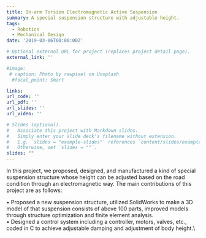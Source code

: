 ```yaml
---
title: In-arm Torsion Electromagnetic Active Suspension
summary: A special suspension structure with adjustable height.
tags:
  - Robotics
  - Mechanical Design
date: '2019-03-06T00:00:00Z'

# Optional external URL for project (replaces project detail page).
external_link: ''

#image:
 # caption: Photo by rawpixel on Unsplash
  #focal_point: Smart

links:
url_code: ''
url_pdf: ''
url_slides: ''
url_video: ''

# Slides (optional).
#   Associate this project with Markdown slides.
#   Simply enter your slide deck's filename without extension.
#   E.g. `slides = "example-slides"` references `content/slides/example-slides.md`.
#   Otherwise, set `slides = ""`.
slides: ""
---
```


In this project, we proposed, designed, and manufactured a kind of special suspension structure whose height can be adjusted based on the road condition through an electromagnetic way. The main contributions of this project are as follows:

• Proposed a new suspension structure, utilized SolidWorks to make a 3D model of that suspension consists of above 100 parts, improved models through structure optimization and finite element analysis.\
• Designed a control system including a controller, motors, valves, etc., coded in C to achieve adjustable damping and adjustment of body height.\


